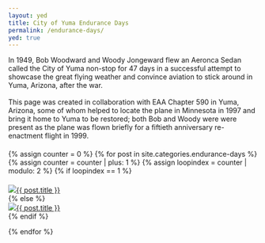 ```yaml
---
layout: yed
title: City of Yuma Endurance Days
permalink: /endurance-days/
yed: true
---
```


<div class="container">

<div class="value-props row">
<div class="twelve columns">In 1949, Bob Woodward and Woody Jongeward flew an Aeronca Sedan called the City of Yuma non-stop for 47 days in a successful attempt to showcase the great flying weather and convince aviation to stick around in Yuma, Arizona, after the war.
<br /><br />
This page was created in collaboration with EAA Chapter 590 in Yuma, Arizona, some of whom helped to locate the plane in Minnesota in 1997 and bring it home to Yuma to be restored; both Bob and Woody were were present as the plane was flown briefly for a fiftieth anniversary re-enactment flight in 1999.
</div></div>
</div>

<div class="container" style="margin-top: 20px;"> 

{% assign counter = 0 %}
{% for post in site.categories.endurance-days %}
{% assign counter = counter | plus: 1 %}
{% assign loopindex = counter | modulo: 2 %}
{% if loopindex == 1 %}
<div class="value-props row" style="margin-top: 20px;">
<div class="six columns blogthumb"><a href="{{post.url}}"><img src="{{ post.image }}">{{ post.title }}</a></div>
{% else %}
<div class="six columns blogthumb"><a href="{{post.url}}"><img src="{{ post.image }}">{{ post.title }}</a></div>
</div>
{% endif %}
	
{% endfor %}

</div>

